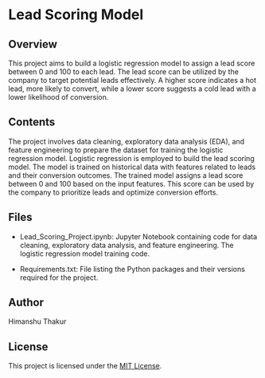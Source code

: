 # Lead Scoring Model

## Overview

This project aims to build a logistic regression model to assign a lead score between 0 and 100 to each lead. The lead score can be utilized by the company to target potential leads effectively. A higher score indicates a hot lead, more likely to convert, while a lower score suggests a cold lead with a lower likelihood of conversion.

## Contents

The project involves data cleaning, exploratory data analysis (EDA), and feature engineering to prepare the dataset for training the logistic regression model. Logistic regression is employed to build the lead scoring model. The model is trained on historical data with features related to leads and their conversion outcomes. The trained model assigns a lead score between 0 and 100 based on the input features. This score can be used by the company to prioritize leads and optimize conversion efforts.

## Files

- Lead_Scoring_Project.ipynb: Jupyter Notebook containing code for data cleaning, exploratory data analysis, and feature engineering. The logistic regression model training code.

- Requirements.txt: File listing the Python packages and their versions required for the project.

## Author

Himanshu Thakur

## License

This project is licensed under the [MIT License](LICENSE).
